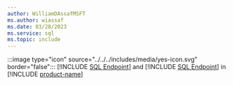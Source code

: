 ```yaml
---
author: WilliamDAssafMSFT
ms.author: wiassaf
ms.date: 03/28/2023
ms.service: sql
ms.topic: include
---
```

:::image type="icon" source="../../../includes/media/yes-icon.svg" border="false"::: [!INCLUDE [SQL Endpoint](../fabric-se.md)] and [!INCLUDE [SQL Endpoint](../fabric-dw.md)] in [!INCLUDE [product-name](../../../includes/product-name.md)]